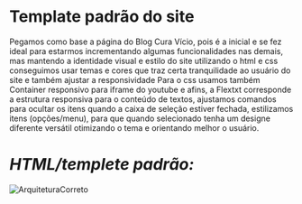 # Template padrão do site

 Pegamos como base a página do Blog Cura Vício, pois é a inicial e se fez ideal para estarmos incrementando algumas funcionalidades nas demais, mas mantendo a identidade visual e estilo do site utilizando o html e css conseguimos usar temas e cores que traz certa tranquilidade ao usuário do site e também ajustar a responsividade
 Para o css usamos também Container responsivo para iframe do youtube e afins, a Flextxt corresponde a estrutura responsiva para o conteúdo de textos, ajustamos comandos para ocultar os itens quando a caixa de seleção estiver fechada, estilizamos itens (opções/menu), para que quando selecionado tenha um designe diferente versátil otimizando o tema e orientando melhor o usuário.
 
 
# ***HTML/templete padrão:***

![ArquiteturaCorreto](https://user-images.githubusercontent.com/100388026/173265908-c2ec12c5-4b9e-4a4b-9662-f60abf6f7d55.png)

